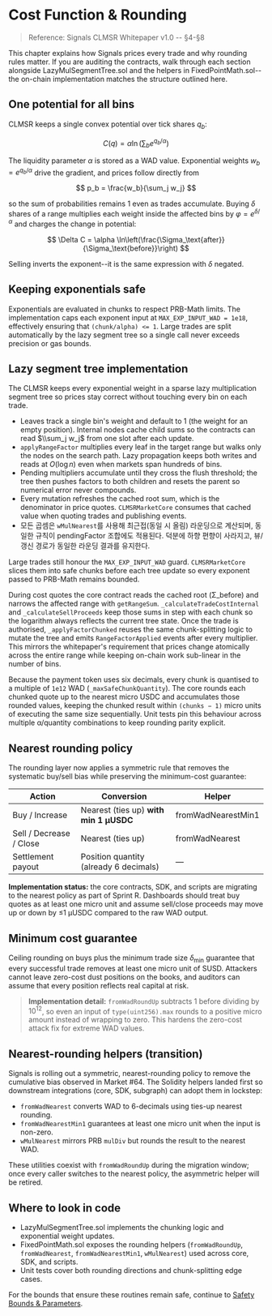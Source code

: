# Cost Function & Rounding

> Reference: Signals CLMSR Whitepaper v1.0 -- §4-§8

This chapter explains how Signals prices every trade and why rounding rules matter. If you are auditing the contracts, walk through each section alongside LazyMulSegmentTree.sol and the helpers in FixedPointMath.sol--the on-chain implementation matches the structure outlined here.

## One potential for all bins

CLMSR keeps a single convex potential over tick shares $q_b$:

$$
C(q) = \alpha \ln \left( \sum_b e^{q_b / \alpha} \right)
$$

The liquidity parameter $\alpha$ is stored as a WAD value. Exponential weights $w_b = e^{q_b/\alpha}$ drive the gradient, and prices follow directly from

$$
p_b = \frac{w_b}{\sum_j w_j}
$$

so the sum of probabilities remains 1 even as trades accumulate. Buying $\delta$ shares of a range multiplies each weight inside the affected bins by $\varphi = e^{\delta/\alpha}$ and charges the change in potential:

$$
\Delta C = \alpha \ln\left(\frac{\Sigma_\text{after}}{\Sigma_\text{before}}\right)
$$

Selling inverts the exponent--it is the same expression with $\delta$ negated.

## Keeping exponentials safe

Exponentials are evaluated in chunks to respect PRB-Math limits. The implementation caps each exponent input at `MAX_EXP_INPUT_WAD = 1e18`, effectively ensuring that `(chunk/alpha) <= 1`. Large trades are split automatically by the lazy segment tree so a single call never exceeds precision or gas bounds.

## Lazy segment tree implementation

The CLMSR keeps every exponential weight in a sparse lazy multiplication segment tree so prices stay correct without touching every bin on each trade.

- Leaves track a single bin's weight and default to 1 (the weight for an empty position). Internal nodes cache child sums so the contracts can read $\\sum_j w_j$ from one slot after each update.
- `applyRangeFactor` multiplies every leaf in the target range but walks only the nodes on the search path. Lazy propagation keeps both writes and reads at $O(\log n)$ even when markets span hundreds of bins.
- Pending multipliers accumulate until they cross the flush threshold; the tree then pushes factors to both children and resets the parent so numerical error never compounds.
- Every mutation refreshes the cached root sum, which is the denominator in price quotes. `CLMSRMarketCore` consumes that cached value when quoting trades and publishing events.
- 모든 곱셈은 `wMulNearest`를 사용해 최근접(동일 시 올림) 라운딩으로 계산되며, 동일한 규칙이 pendingFactor 조합에도 적용된다. 덕분에 하향 편향이 사라지고, 뷰/갱신 경로가 동일한 라운딩 결과를 유지한다.

Large trades still honour the `MAX_EXP_INPUT_WAD` guard. `CLMSRMarketCore` slices them into safe chunks before each tree update so every exponent passed to PRB-Math remains bounded.

During cost quotes the core contract reads the cached root (Σ_before) and narrows the affected range with `getRangeSum`. `_calculateTradeCostInternal` and `_calculateSellProceeds` keep those sums in step with each chunk so the logarithm always reflects the current tree state. Once the trade is authorised, `_applyFactorChunked` reuses the same chunk-splitting logic to mutate the tree and emits `RangeFactorApplied` events after every multiplier. This mirrors the whitepaper's requirement that prices change atomically across the entire range while keeping on-chain work sub-linear in the number of bins.

Because the payment token uses six decimals, every chunk is quantised to a multiple of `1e12` WAD (`_maxSafeChunkQuantity`). The core rounds each chunked quote up to the nearest micro USDC and accumulates those rounded values, keeping the chunked result within `(chunks − 1)` micro units of executing the same size sequentially. Unit tests pin this behaviour across multiple α/quantity combinations to keep rounding parity explicit.

## Nearest rounding policy

The rounding layer now applies a symmetric rule that removes the systematic buy/sell bias while preserving the minimum-cost guarantee:

| Action | Conversion | Helper |
| --- | --- | --- |
| Buy / Increase | Nearest (ties up) **with min 1 μUSDC** | fromWadNearestMin1 |
| Sell / Decrease / Close | Nearest (ties up) | fromWadNearest |
| Settlement payout | Position quantity (already 6 decimals) | — |

**Implementation status:** the core contracts, SDK, and scripts are migrating to the nearest policy as part of Sprint R. Dashboards should treat buy quotes as at least one micro unit and assume sell/close proceeds may move up or down by ≤1 μUSDC compared to the raw WAD output.

## Minimum cost guarantee

Ceiling rounding on buys plus the minimum trade size $\delta_{\min}$ guarantee that every successful trade removes at least one micro unit of SUSD. Attackers cannot leave zero-cost dust positions on the books, and auditors can assume that every position reflects real capital at risk.

> **Implementation detail:** `fromWadRoundUp` subtracts 1 before dividing by $10^{12}$, so even an input of `type(uint256).max` rounds to a positive micro amount instead of wrapping to zero. This hardens the zero-cost attack fix for extreme WAD values.

## Nearest-rounding helpers (transition)

Signals is rolling out a symmetric, nearest-rounding policy to remove the cumulative bias observed in Market #64. The Solidity helpers landed first so downstream integrations (core, SDK, subgraph) can adopt them in lockstep:

- `fromWadNearest` converts WAD to 6-decimals using ties-up nearest rounding.
- `fromWadNearestMin1` guarantees at least one micro unit when the input is non-zero.
- `wMulNearest` mirrors PRB `mulDiv` but rounds the result to the nearest WAD.

These utilities coexist with `fromWadRoundUp` during the migration window; once every caller switches to the nearest policy, the asymmetric helper will be retired.

## Where to look in code

- LazyMulSegmentTree.sol implements the chunking logic and exponential weight updates.
- FixedPointMath.sol exposes the rounding helpers (`fromWadRoundUp`, `fromWadNearest`, `fromWadNearestMin1`, `wMulNearest`) used across core, SDK, and scripts.
- Unit tests cover both rounding directions and chunk-splitting edge cases.

For the bounds that ensure these routines remain safe, continue to [Safety Bounds & Parameters](safety-parameters.md).
